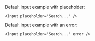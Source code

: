 Default input example with placeholder:

```
<Input placeholder='Search...' />
```

Default input example with an error:

```
<Input placeholder='Search...' error />
```

